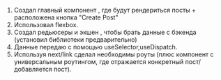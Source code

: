 1. Создал главный компонент , где будут рендериться посты + расположена кнопка "Create Post" 
2. Использовал flexbox.
3. Создал редьюсеры и экшен , чтобы брать данные с бэкенда (установил библиотеки предварительно)
4. Данные передаю с помощью useSelector,useDispatch.
5. Используя next/link сделал необходимы роуты (плюс компонент с универсальным роутингом, где отражается конкретный пост/добавляется пост).

